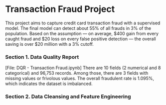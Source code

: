 # Transaction Fraud Project

This project aims to capture credit card transaction fraud with a supervised model. The final model can detect about 55% of all frauds in 3% of the population. Based on the assumption — on average, $400 gain from every caught fraud and $20 loss on every false positive detection — the overall saving is over $20 million with a 3% cutoff.

### Section 1. Data Quality Report
\[File: DQR - Transaction Fraud.ipynb\]
There are 10 fields (2 numerical and 8 categorical) and 96,753 records. Among those, there are 3 fields with missing values or frivolous values. The overall fraudulent rate is 1.095%, which indicates the dataset is imbalanced. 

### Section 2. Data Cleansing and Feature Engineering 



